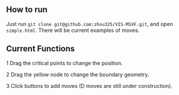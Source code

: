 ## How to run
Just run
`git clone git@github.com:zhou325/VIS-MSVF.git`, and open `simple.html`. There will be current examples of moves.

## Current Functions

1 Drag the critical points to change the position.

2 Drag the yellow node to change the boundary geometry.

3 Click buttons to add moves (D moves are still under construction).